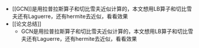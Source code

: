 - [[GCN]]是用拉普拉斯算子和切比雪夫近似计算的，本文想用LB算子和切比雪夫还有Laguerre，还有hermite去近似，看看效果
- [[论文总结]]
	- GCN是用拉普拉斯算子和切比雪夫近似计算的，本文想用LB算子和切比雪夫还有Laguerre，还有hermite去近似，看看效果
